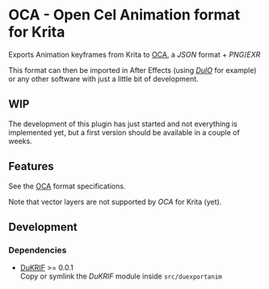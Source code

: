 # OCA - Open Cel Animation format for Krita
Exports Animation keyframes from Krita to [OCA](https://github.com/Rainbox-dev/OCA), a *JSON* format + *PNG*/*EXR*

This format can then be imported in After Effects (using [*DuIO*](https://rainboxlab.org/tools/duio/) for example) or any other software with just a little bit of development.

## WIP

The development of this plugin has just started and not everything is implemented yet, but a first version should be available in a couple of weeks.

## Features

See the [OCA](https://github.com/Rainbox-dev/OCA) format specifications.

Note that vector layers are not supported by *OCA* for Krita (yet).

## Development

### Dependencies

- [DuKRIF](https://github.com/Rainbox-dev/DuKRIF) >= 0.0.1  
Copy or symlink the *DuKRIF* module inside `src/duexportanim`
